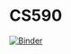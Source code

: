 # CS590
[![Binder](https://mybinder.org/badge_logo.svg)](https://mybinder.org/v2/gh/danielamiller/CS590/R)
